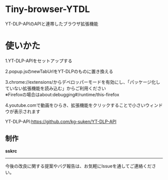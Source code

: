 # Tiny-browser-YTDL
YT-DLP-APIのAPIと連帯したブラウザ拡張機能

# 使いかた

1.YT-DLP-APIをセットアップする

2.popup.jsのnewTabUrlをYT-DLPのものに置き換える

3.chrome://extensions/からデベロッパーモードを有効にし、「パッケージ化していない拡張機能を読み込む」からご利用ください  
※Firefoxの場合はabout:debugging#/runtime/this-firefox


4.youtube.comで動画をひらき、拡張機能をクリックすることで小さいウィンドウが表示されます

YT-DLP-API:https://github.com/kg-suken/YT-DLP-API



## 制作
**sskrc**

---

今後の改良に関する提案やバグ報告は、お気軽にIssueを通してご連絡ください。
